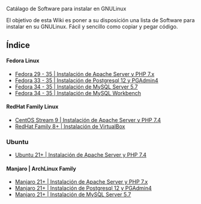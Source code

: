 Catálago de Software para instalar en GNULinux

El objetivo de esta Wiki es poner a su disposición una lista de Software para instalar en su GNULinux. Fácil y sencillo como copiar y pegar código.

## Índice

#### Fedora Linux
- [Fedora 29 - 35 | Instalación de Apache Server y PHP 7.x](https://github.com/arteaprogramar/Linux-Installations/wiki/Fedora-%7C-Apache-Server-y-PHP-7.x)
- [Fedora 33 - 35 | Instalación de Postgresql 12 y PGAdmin4](https://github.com/arteaprogramar/Linux-Installations/wiki/Fedora-%7C-Postgresql-12-y-PGAdmin4)
- [Fedora 34 - 35 | Instalación de MySQL Server 5.7](https://github.com/arteaprogramar/Linux-Installations/wiki/Fedora-%7C-MySQL-Server-5.7)
- [Fedora 34 - 35 | Instalación de MySQL Workbench](https://github.com/arteaprogramar/Linux-Installations/wiki/Fedora-%7C-MySQL-Workbench)

#### RedHat Family Linux
- [CentOS Stream 9 | Instalación de Apache Server y PHP 7.4](https://github.com/arteaprogramar/Linux-Installations/wiki/Centos-Stream-9-%7C-Apache-Server-y-PHP-7.4) 
- [RedHat Family 8+ | Instalación de VirtualBox](https://github.com/arteaprogramar/Linux-Installations/wiki/RHEL-Family-%7C-VirtualBox-6.1)

### Ubuntu
- [Ubuntu 21+ | Instalación de Apache Server y PHP 7.4](https://github.com/arteaprogramar/Linux-Installations/wiki/Ubuntu-%7C-Apache-Server-y-PHP-7.4)

#### Manjaro | ArchLinux Family
- [Manjaro 21+ | Instalación de Apache Server y PHP 7.x](https://github.com/arteaprogramar/Linux-Installations/wiki/Manjaro-%7C-Apache-Server-y-PHP-7.x)
- [Manjaro 21+ | Instalación de Postgresql 12 y PGAdmin4](https://github.com/arteaprogramar/Linux-Installations/wiki/Manjaro-%7C-Postgresql-12-y-PGAdmin4)
- [Manjaro 21+ | Instalación de MySQL Server 5.7](https://github.com/arteaprogramar/Linux-Installations/wiki/Manjaro-%7C-MySQL-Server-5.7)

